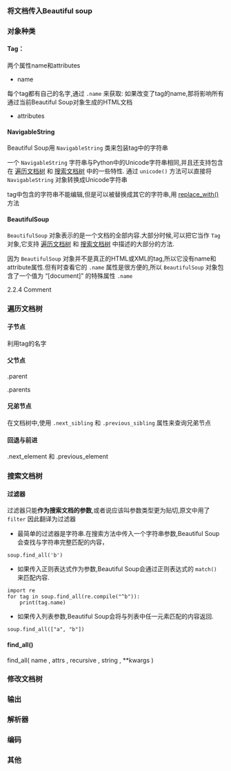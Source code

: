 ### 将文档传入Beautiful soup

### 对象种类

#### Tag：

两个属性name和attributes

* name

每个tag都有自己的名字,通过 `.name` 来获取:
如果改变了tag的name,那将影响所有通过当前Beautiful Soup对象生成的HTML文档

* attributes

 

#### NavigableString

Beautiful Soup用 `NavigableString` 类来包装tag中的字符串

一个 `NavigableString` 字符串与Python中的Unicode字符串相同,并且还支持包含在 [遍历文档树](https://www.crummy.com/software/BeautifulSoup/bs4/doc.zh/#id18) 和 [搜索文档树](https://www.crummy.com/software/BeautifulSoup/bs4/doc.zh/#id27) 中的一些特性. 通过 `unicode()` 方法可以直接将 `NavigableString` 对象转换成Unicode字符串

tag中包含的字符串不能编辑,但是可以被替换成其它的字符串,用 [replace_with()](https://www.crummy.com/software/BeautifulSoup/bs4/doc.zh/#replace-with) 方法



#### BeautifulSoup

`BeautifulSoup` 对象表示的是一个文档的全部内容.大部分时候,可以把它当作 `Tag` 对象,它支持 [遍历文档树](https://www.crummy.com/software/BeautifulSoup/bs4/doc.zh/#id18) 和 [搜索文档树](https://www.crummy.com/software/BeautifulSoup/bs4/doc.zh/#id27) 中描述的大部分的方法.

因为 `BeautifulSoup` 对象并不是真正的HTML或XML的tag,所以它没有name和attribute属性.但有时查看它的 `.name` 属性是很方便的,所以 `BeautifulSoup` 对象包含了一个值为 “[document]” 的特殊属性 `.name`

2.2.4 Comment





### 遍历文档树

#### 子节点

利用tag的名字

#### 父节点

.parent

.parents

#### 兄弟节点

在文档树中,使用 `.next_sibling` 和 `.previous_sibling` 属性来查询兄弟节点

#### 回退与前进

.next_element 和 .previous_element

### 搜索文档树

#### 过滤器

过滤器只能**作为搜索文档的参数**,或者说应该叫参数类型更为贴切,原文中用了 `filter` 因此翻译为过滤器

* 最简单的过滤器是字符串.在搜索方法中传入一个字符串参数,Beautiful Soup会查找与字符串完整匹配的内容，

```
soup.find_all('b')
```

* 如果传入正则表达式作为参数,Beautiful Soup会通过正则表达式的 `match()` 来匹配内容.

```
import re
for tag in soup.find_all(re.compile("^b")):
    print(tag.name)
```

* 如果传入列表参数,Beautiful Soup会将与列表中任一元素匹配的内容返回.

```
soup.find_all(["a", "b"])
```

####  find_all()

find_all( name , attrs , recursive , string , **kwargs )





###  修改文档树

### 输出

### 解析器

### 编码

###  其他